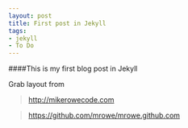 ```yaml
---
layout: post
title: First post in Jekyll
tags:
- jekyll
- To Do
---
```


####This is my first blog post in Jekyll

Grab layout from  

> http://mikerowecode.com

> https://github.com/mrowe/mrowe.github.com